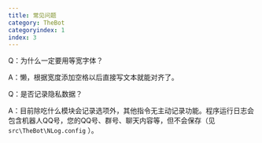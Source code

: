 ```yaml
---
title: 常见问题
category: TheBot
categoryindex: 1
index: 3
---
```



Q：为什么一定要用等宽字体？

A：懒，根据宽度添加空格以后直接写文本就能对齐了。


Q：是否记录隐私数据？

A：目前除吃什么模块会记录选项外，其他指令无主动记录功能。程序运行日志会包含机器人QQ号，您的QQ号、群号、聊天内容等，但不会保存（见 `src\TheBot\NLog.config` ）。
